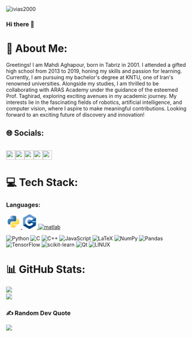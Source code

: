 <p align="left"> <img src="https://komarev.com/ghpvc/?username=ivias2000&label=Profile%20views&color=0e75b6&style=flat" alt="ivias2000" /> </p>

### Hi there 👋

<!--
**ivias2000/ivias2000** is a ✨ _special_ ✨ repository because its `README.md` (this file) appears on your GitHub profile.

Here are some ideas to get you started:

- 🔭 I’m currently working on ...
- 🌱 I’m currently learning ...
- 👯 I’m looking to collaborate on ...
- 🤔 I’m looking for help with ...
- 💬 Ask me about ...
- 📫 How to reach me: ...
- 😄 Pronouns: ...
- ⚡ Fun fact: ...
-->

# 💫 About Me:
Greetings! I am Mahdi Aghapour, born in Tabriz in 2001. I attended a gifted high school from 2013 to 2019, honing my skills and passion for learning. Currently, I am pursuing my bachelor's degree at KNTU, one of Iran's renowned universities. Alongside my studies, I am thrilled to be collaborating with ARAS Academy under the guidance of the esteemed Prof. Taghirad, exploring exciting avenues in my academic journey. My interests lie in the fascinating fields of robotics, artificial intelligence, and computer vision, where I aspire to make meaningful contributions. Looking forward to an exciting future of discovery and innovation!


## 🌐 Socials:

<p><a href="http://ivias2000.site123.me/" target="_blank"><br><img src="https://s24.picofile.com/file/8454571884/website.png" alt="" width="25" height="25"></a><a href="mailto:mahdi.aghapour.s@gmail.com" target="_blank"><img src="https://s24.picofile.com/file/8454571876/email.png" alt="" width="25" height="25"></a><a href="https://github.com/ivias2000" rel="noopener noreferrer" target="_blank"><img src="https://s24.picofile.com/file/8454572134/Github.png" alt="" width="25" height="25"></a><a 
href="https://www.linkedin.com/in/mahdi-aghapour-08022925a/" target="_blank"><img src="https://s25.picofile.com/file/8454571918/LinkedIn.png" alt="" width="25" height="25"></a><a                                                                                                                  href="https://t.me/rnas2000" target="_blank"><img src="https://s24.picofile.com/file/8454573000/Telegram.png" width="25" height="25"></a><a href="https://github.com/ivias2000" rel="noopener noreferrer" target="_blank"></a><a </p>

# 💻 Tech Stack:
<h3 align="left">Languages:</h3>
<p align="left">  <a href="https://www.python.org" target="_blank" rel="noreferrer"> <img src="https://raw.githubusercontent.com/devicons/devicon/master/icons/python/python-original.svg" alt="python" width="40" height="40"/> </a>  <a href="https://www.w3schools.com/cpp/" target="_blank" rel="noreferrer"> <img src="https://raw.githubusercontent.com/devicons/devicon/master/icons/cplusplus/cplusplus-original.svg" alt="cplusplus" width="40" height="40"/> </a><a href="https://developer.mozilla.org/en-US/docs/Web/JavaScript" target="_blank" rel="noreferrer">  </a>  <a href="https://www.mathworks.com/" target="_blank" rel="noreferrer"> <img src="https://upload.wikimedia.org/wikipedia/commons/2/21/Matlab_Logo.png" alt="matlab" width="40" height="40"/> </a>  </p>

 </p>
  
![Python](https://img.shields.io/badge/python-3670A0?style=for-the-badge&logo=python&logoColor=ffdd54) ![C](https://img.shields.io/badge/c-%2300599C.svg?style=for-the-badge&logo=c&logoColor=white) ![C++](https://img.shields.io/badge/c++-%2300599C.svg?style=for-the-badge&logo=c%2B%2B&logoColor=white)  ![JavaScript](https://img.shields.io/badge/javascript-%23323330.svg?style=for-the-badge&logo=javascript&logoColor=%23F7DF1E) ![LaTeX](https://img.shields.io/badge/PyTorch-%23EE4C2C.svg?style=for-the-badge&logo=PyTorch&logoColor=white) ![NumPy](https://img.shields.io/badge/numpy-%23013243.svg?style=for-the-badge&logo=numpy&logoColor=white) ![Pandas](https://img.shields.io/badge/pandas-%23150458.svg?style=for-the-badge&logo=pandas&logoColor=white) ![TensorFlow](https://img.shields.io/badge/TensorFlow-%23FF6F00.svg?style=for-the-badge&logo=TensorFlow&logoColor=white) ![scikit-learn](https://img.shields.io/badge/scikit--learn-%23F7931E.svg?style=for-the-badge&logo=scikit-learn&logoColor=white)  ![Qt](https://img.shields.io/badge/Qt-%23217346.svg?style=for-the-badge&logo=Qt&logoColor=white)  ![LINUX](https://img.shields.io/badge/Linux-FCC624?style=for-the-badge&logo=linux&logoColor=black)
# 📊 GitHub Stats:
![](https://github-readme-stats.vercel.app/api?username=ivias2000&theme=chartreuse-dark&hide_border=true&include_all_commits=true&count_private=true)<br/>
![](https://github-readme-streak-stats.herokuapp.com/?user=ivias2000&theme=chartreuse-dark&hide_border=true)<br/>
<!-- ![](https://github-readme-stats.vercel.app/api/top-langs/?username=ivias2000&theme=chartreuse-dark&hide_border=true&include_all_commits=true&count_private=true&layout=compact) -->

### ✍️ Random Dev Quote
![](https://quotes-github-readme.vercel.app/api?type=horizontal&theme=radical)

<!-- Proudly created with GPRM ( https://gprm.itsvg.in ) -->
<!---
msinamsina/msinamsina is a ✨ special ✨ repository because its `README.md` (this file) appears on your GitHub profile.
You can click the Preview link to take a look at your changes.
--->
